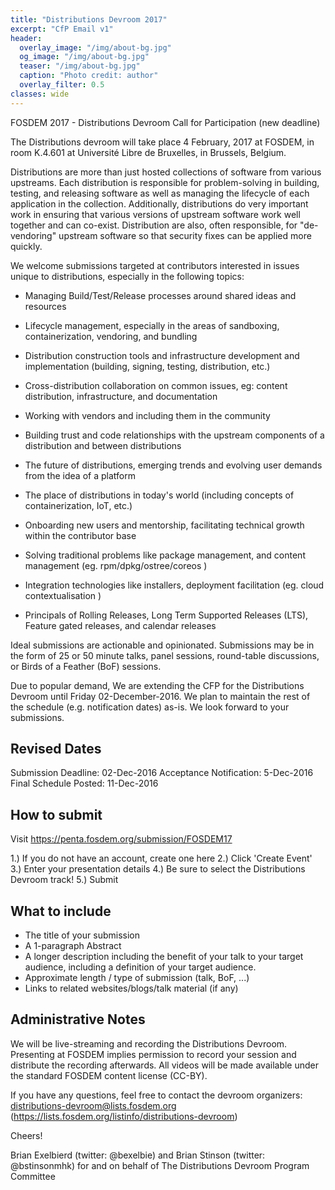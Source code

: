 ```yaml
---
title: "Distributions Devroom 2017"
excerpt: "CfP Email v1"
header:
  overlay_image: "/img/about-bg.jpg"
  og_image: "/img/about-bg.jpg"
  teaser: "/img/about-bg.jpg"
  caption: "Photo credit: author"
  overlay_filter: 0.5
classes: wide
---
```


FOSDEM 2017 - Distributions Devroom Call for Participation (new deadline)

The Distributions devroom will take place 4 February, 2017 at FOSDEM, in
room K.4.601 at Université Libre de Bruxelles, in Brussels, Belgium.

Distributions are more than just hosted collections of software from
various upstreams. Each distribution is responsible for problem-solving
in building, testing, and releasing software as well as managing
the lifecycle of each application in the collection. Additionally,
distributions do very important work in ensuring that various versions
of upstream software work well together and can co-exist. Distribution
are also, often responsible, for "de-vendoring" upstream software so
that security fixes can be applied more quickly.

We welcome submissions targeted at contributors interested in issues
unique to distributions, especially in the following topics:

- Managing Build/Test/Release processes around shared ideas and resources

- Lifecycle management, especially in the areas of sandboxing,
  containerization, vendoring, and bundling

- Distribution construction tools and infrastructure development and
  implementation (building, signing, testing, distribution, etc.)

- Cross-distribution collaboration on common issues, eg: content
  distribution, infrastructure, and documentation

- Working with vendors and including them in the community

- Building trust and code relationships with the upstream components of a
  distribution and between distributions

- The future of distributions, emerging trends and evolving user demands
  from the idea of a platform

- The place of distributions in today's world (including concepts of
  containerization, IoT, etc.)

- Onboarding new users and mentorship, facilitating technical growth
  within the contributor base

- Solving traditional problems like package management, and content
  management (eg. rpm/dpkg/ostree/coreos )

- Integration technologies like installers, deployment facilitation
  (eg. cloud contextualisation )

- Principals of Rolling Releases, Long Term Supported Releases (LTS),
  Feature gated releases, and calendar releases

Ideal submissions are actionable and opinionated. Submissions may
be in the form of 25 or 50 minute talks, panel sessions, round-table
discussions, or Birds of a Feather (BoF) sessions.

Due to popular demand, We are extending the CFP for the Distributions
Devroom until Friday 02-December-2016. We plan to maintain the rest of
the schedule (e.g. notification dates) as-is. We look forward to your
submissions.

Revised Dates
------
Submission Deadline: 02-Dec-2016
Acceptance Notification: 5-Dec-2016
Final Schedule Posted: 11-Dec-2016

How to submit
--------------
Visit https://penta.fosdem.org/submission/FOSDEM17

1.) If you do not have an account, create one here
2.) Click 'Create Event'
3.) Enter your presentation details
4.) Be sure to select the Distributions Devroom track!
5.) Submit

What to include
---------------
- The title of your submission
- A 1-paragraph Abstract
- A longer description including the benefit of your talk to your target
  audience, including a definition of your target audience.
- Approximate length / type of submission (talk, BoF, ...)
- Links to related websites/blogs/talk material (if any)

Administrative Notes
----------------
We will be live-streaming and recording the Distributions Devroom.
Presenting at FOSDEM implies permission to record your session and
distribute the recording afterwards. All videos will be made available
under the standard FOSDEM content license (CC-BY).

If you have any questions, feel free to contact the
devroom organizers: distributions-devroom@lists.fosdem.org
(https://lists.fosdem.org/listinfo/distributions-devroom)

Cheers!

Brian Exelbierd (twitter: @bexelbie) and Brian Stinson (twitter:
@bstinsonmhk) for and on behalf of The Distributions Devroom Program
Committee

